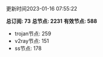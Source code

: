 更新时间2023-01-16 07:55:22

**总订阅: 73**
**总节点: 2231**
**有效节点: 588**
- trojan节点: 259
- v2ray节点: 151
- ss节点: 178
